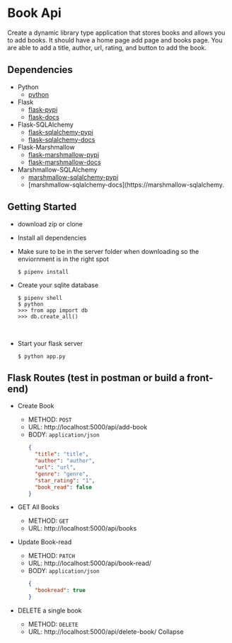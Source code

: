 # Book Api​

Create a dynamic library type application that stores books and allows you to add books. It should have a home page add page and books page. You are able to add a title, author, url, rating, and button to add the book.

## Dependencies

- Python
  - [python](https://www.python.org/)
- Flask
  - [flask-pypi](https://pypi.org/project/Flask/)
  - [flask-docs](https://flask.palletsprojects.com/en/1.1.x/)
- Flask-SQLAlchemy
  - [flask-sqlalchemy-pypi](https://pypi.org/project/Flask-SQLAlchemy/)
  - [flask-sqlalchemy-docs](https://flask-sqlalchemy.palletsprojects.com/en/2.x/)
- Flask-Marshmallow
  - [flask-marshmallow-pypi](https://pypi.org/project/flask-marshmallow/)
  - [flask-marshmallow-docs](https://flask-marshmallow.readthedocs.io/)
- Marshmallow-SQLAlchemy
  - [marshmallow-sqlalchemy-pypi](https://pypi.org/project/marshmallow-sqlalchemy/)
  - [marshmallow-sqlalchemy-docs](https://marshmallow-sqlalchemy.
    ​

## Getting Started

- download zip or clone
- Install all dependencies
- Make sure to be in the server folder when downloading so the enviornment is in the right spot

  ```
  $ pipenv install
  ```

- Create your sqlite database
  ```
  $ pipenv shell
  $ python
  >>> from app import db
  >>> db.create_all()
  ```
  ​
- Start your flask server

  ```
  $ python app.py
  ```

## Flask Routes (test in postman or build a front-end)

- Create Book

  - METHOD: `POST`
  - URL: http://localhost:5000/api/add-book
  - BODY: `application/json`
    ```json
    {
      "title": "title",
      "author": "author",
      "url": "url",
      "genre": "genre",
      "star_rating": "1",
      "book_read": false
    }
    ```

- GET All Books
  - METHOD: `GET`
  - URL: http://localhost:5000/api/books
- Update Book-read

  - METHOD: `PATCH`
  - URL: http://localhost:5000/api/book-read/<id>
  - BODY: `application/json`
    ```json
    {
      "bookread": true
    }
    ```

- DELETE a single book
  - METHOD: `DELETE`
  - URL: http://localhost:5000/api/delete-book/<id>
    Collapse
